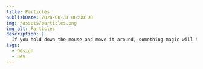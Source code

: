 ```yaml
---
title: Particles
publishDate: 2024-08-31 00:00:00
img: /assets/particles.png
img_alt: Particles
description: |
  If you hold down the mouse and move it around, something magic will happen.
tags:
  - Design
  - Dev
---
```

<main>
    <canvas id="particles"></canvas>
</main>
<script src="/assets/scripts/4a.particles.js"></script>